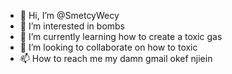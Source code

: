 - 👋 Hi, I’m @SmetcyWecy
- 👀 I’m interested in bombs
- 🌱 I’m currently learning how to create a toxic gas
- 💞️ I’m looking to collaborate on how to toxic
- 📫 How to reach me my damn gmail okef njiein 

<!---
SmetcyWecy/SmetcyWecy is a ✨ special ✨ repository because its `README.md` (this file) appears on your GitHub profile.
You can click the Preview link to take a look at your changes.
--->
